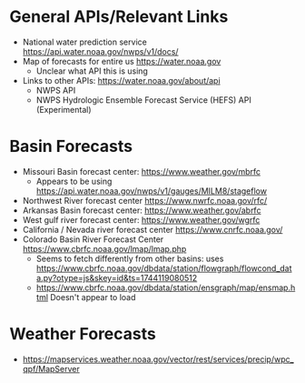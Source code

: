 # General APIs/Relevant Links

- National water prediction service https://api.water.noaa.gov/nwps/v1/docs/
- Map of forecasts for entire us https://water.noaa.gov
  - Unclear what API this is using
- Links to other APIs: https://water.noaa.gov/about/api
  - NWPS API
  - NWPS Hydrologic Ensemble Forecast Service (HEFS) API (Experimental)

# Basin Forecasts

- Missouri Basin forecast center: https://www.weather.gov/mbrfc
  - Appears to be using https://api.water.noaa.gov/nwps/v1/gauges/MILM8/stageflow
- Northwest River forecast center https://www.nwrfc.noaa.gov/rfc/
- Arkansas Basin forecast center: https://www.weather.gov/abrfc
- West gulf river forecast center: https://www.weather.gov/wgrfc
- California / Nevada river forecast center https://www.cnrfc.noaa.gov/
- Colorado Basin River Forecast Center https://www.cbrfc.noaa.gov/lmap/lmap.php
  - Seems to fetch differently from other basins: uses https://www.cbrfc.noaa.gov/dbdata/station/flowgraph/flowcond_data.py?otype=js&skey=id&ts=1744119080512
  - https://www.cbrfc.noaa.gov/dbdata/station/ensgraph/map/ensmap.html Doesn't appear to load

# Weather Forecasts

- https://mapservices.weather.noaa.gov/vector/rest/services/precip/wpc_qpf/MapServer
